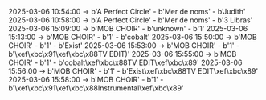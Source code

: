 2025-03-06 10:54:00 -> b'A Perfect Circle' - b'Mer de noms' - b'Judith'
2025-03-06 10:58:00 -> b'A Perfect Circle' - b'Mer de noms' - b'3 Libras'
2025-03-06 15:09:00 -> b'MOB CHOIR' - b'unknown' - b'1'
2025-03-06 15:13:00 -> b'MOB CHOIR' - b'1' - b'cobalt'
2025-03-06 15:50:00 -> b'MOB CHOIR' - b'1' - b'Exist'
2025-03-06 15:53:00 -> b'MOB CHOIR' - b'1' - b'\xef\xbc\x91\xef\xbc\x88TV EDIT)'
2025-03-06 15:55:00 -> b'MOB CHOIR' - b'1' - b'cobalt\xef\xbc\x88TV EDIT\xef\xbc\x89'
2025-03-06 15:56:00 -> b'MOB CHOIR' - b'1' - b'Exist\xef\xbc\x88TV EDIT\xef\xbc\x89'
2025-03-06 15:58:00 -> b'MOB CHOIR' - b'1' - b'\xef\xbc\x91\xef\xbc\x88Instrumental\xef\xbc\x89'
